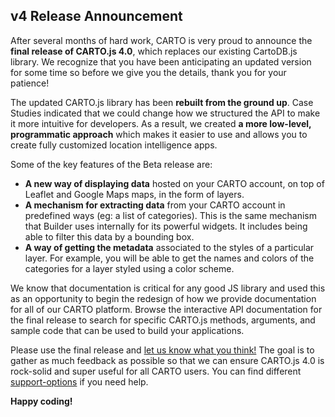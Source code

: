 ## v4 Release Announcement

After several months of hard work, CARTO is very proud to announce the __final release of CARTO.js 4.0__, which replaces our existing CartoDB.js library. We recognize that you have been anticipating an updated version for some time so before we give you the details, thank you for your patience!

The updated CARTO.js library has been __rebuilt from the ground up__. Case Studies indicated that we could change how we structured the API to make it more intuitive for developers. As a result, we created __a more low-level, programmatic approach__ which makes it easier to use and allows you to create fully customized location intelligence apps.

Some of the key features of the Beta release are:

* __A new way of displaying data__ hosted on your CARTO account, on top of Leaflet and Google Maps maps, in the form of layers.
* __A mechanism for extracting data__ from your CARTO account in predefined ways (eg: a list of categories). This is the same mechanism that Builder uses internally for its powerful widgets. It includes being able to filter this data by a bounding box.
* __A way of getting the metadata__ associated to the styles of a particular layer. For example, you will be able to get the names and colors of the categories for a layer styled using a color scheme.

We know that documentation is critical for any good JS library and used this as an opportunity to begin the redesign of how we provide documentation for all of our CARTO platform. Browse the interactive API documentation for the final release to search for specific CARTO.js methods, arguments, and sample code that can be used to build your applications.

Please use the final release and <a class="typeform-share" href="https://cartohq.typeform.com/to/mH6RRl" data-mode="popup" target="_blank">let us know what you think!</a><script>(function() { var qs,js,q,s,d=document, gi=d.getElementById, ce=d.createElement, gt=d.getElementsByTagName, id="typef_orm_share", b="https://embed.typeform.com/"; if(!gi.call(d,id)){ js=ce.call(d,"script"); js.id=id; js.src=b+"embed.js"; q=gt.call(d,"script")[0]; q.parentNode.insertBefore(js,q) } })() </script> The goal is to gather as much feedback as possible so that we can ensure CARTO.js 4.0 is rock-solid and super useful for all CARTO users. You can find different [support-options]({{site.cartojs_docs}}/support) if you need help.

__Happy coding!__
